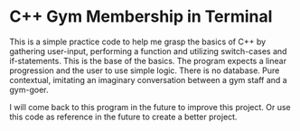 # C++ Gym Membership in Terminal
This is a simple practice code to help me grasp the basics of C++ by gathering user-input, performing a function and utilizing switch-cases and if-statements. This is the base of the basics. The program expects a linear progression and the user to use simple logic. There is no database. Pure contextual, imitating an imaginary conversation between a gym staff and a gym-goer.

I will come back to this program in the future to improve this project. Or use this code as reference in the future to create a better project.
